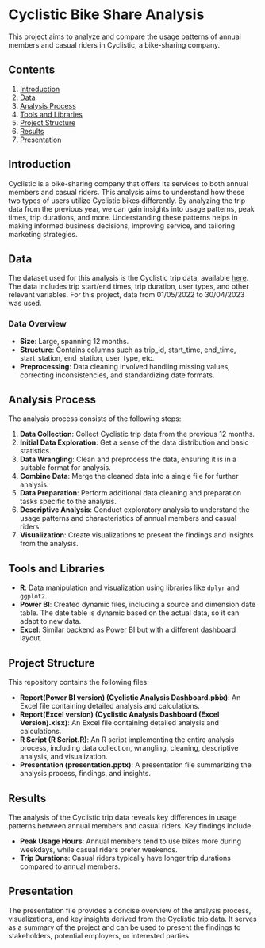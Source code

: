 # Cyclistic Bike Share Analysis

This project aims to analyze and compare the usage patterns of annual members and casual riders in Cyclistic, a bike-sharing company.

## Contents

1. [Introduction](#introduction)
2. [Data](#data)
3. [Analysis Process](#analysis-process)
4. [Tools and Libraries](#tools-and-libraries)
5. [Project Structure](#project-structure)
6. [Results](#results)
7. [Presentation](#presentation)

## Introduction

Cyclistic is a bike-sharing company that offers its services to both annual members and casual riders. This analysis aims to understand how these two types of users utilize Cyclistic bikes differently. By analyzing the trip data from the previous year, we can gain insights into usage patterns, peak times, trip durations, and more. Understanding these patterns helps in making informed business decisions, improving service, and tailoring marketing strategies.

## Data

The dataset used for this analysis is the Cyclistic trip data, available [here](https://divvy-tripdata.s3.amazonaws.com/index.html). The data includes trip start/end times, trip duration, user types, and other relevant variables. For this project, data from 01/05/2022 to 30/04/2023 was used.

### Data Overview

- **Size**: Large, spanning 12 months.
- **Structure**: Contains columns such as trip_id, start_time, end_time, start_station, end_station, user_type, etc.
- **Preprocessing**: Data cleaning involved handling missing values, correcting inconsistencies, and standardizing date formats.

## Analysis Process

The analysis process consists of the following steps:

1. **Data Collection**: Collect Cyclistic trip data from the previous 12 months.
2. **Initial Data Exploration**: Get a sense of the data distribution and basic statistics.
3. **Data Wrangling**: Clean and preprocess the data, ensuring it is in a suitable format for analysis.
4. **Combine Data**: Merge the cleaned data into a single file for further analysis.
5. **Data Preparation**: Perform additional data cleaning and preparation tasks specific to the analysis.
6. **Descriptive Analysis**: Conduct exploratory analysis to understand the usage patterns and characteristics of annual members and casual riders.
7. **Visualization**: Create visualizations to present the findings and insights from the analysis.

## Tools and Libraries

- **R**: Data manipulation and visualization using libraries like `dplyr` and `ggplot2`.
- **Power BI**: Created dynamic files, including a source and dimension date table. The date table is dynamic based on the actual data, so it can adapt to new data.
- **Excel**: Similar backend as Power BI but with a different dashboard layout.

## Project Structure

This repository contains the following files:

- **Report(Power BI version) (Cyclistic Analysis Dashboard.pbix)**: An Excel file containing detailed analysis and calculations.
- **Report(Excel version) (Cyclistic Analysis Dashboard (Excel Version).xlsx)**: An Excel file containing detailed analysis and calculations.
- **R Script (R Script.R)**: An R script implementing the entire analysis process, including data collection, wrangling, cleaning, descriptive analysis, and visualization.
- **Presentation (presentation.pptx)**: A presentation file summarizing the analysis process, findings, and insights.

## Results

The analysis of the Cyclistic trip data reveals key differences in usage patterns between annual members and casual riders. Key findings include:

- **Peak Usage Hours**: Annual members tend to use bikes more during weekdays, while casual riders prefer weekends.
- **Trip Durations**: Casual riders typically have longer trip durations compared to annual members.

## Presentation

The presentation file provides a concise overview of the analysis process, visualizations, and key insights derived from the Cyclistic trip data. It serves as a summary of the project and can be used to present the findings to stakeholders, potential employers, or interested parties.
